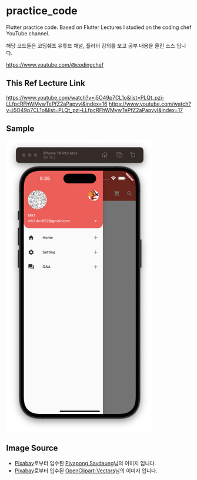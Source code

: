 # practice_code

Flutter practice code.
Based on Flutter Lectures I studied on the coding chef YouTube channel.

해당 코드들은 코딩쉐프 유튜브 채널, 플러터 강의를 보고 공부 내용을 올린 소스 입니다.

https://www.youtube.com/@codingchef

## This Ref Lecture Link
https://www.youtube.com/watch?v=j5O49p7CL1o&list=PLQt_pzi-LLfpcRFhWMywTePfZ2aPapvyl&index=16
https://www.youtube.com/watch?v=j5O49p7CL1o&list=PLQt_pzi-LLfpcRFhWMywTePfZ2aPapvyl&index=17

## Sample
<!--![sample1](/assets/sample1.png) {: width="50%" height="50%"}-->
<img src="./assets/sample1.png" width="400">


## Image Source
* <a href="https://pixabay.com/ko//?utm_source=link-attribution&utm_medium=referral&utm_campaign=image&utm_content=5960094">Pixabay</a>로부터 입수된 <a href="https://pixabay.com/ko/users/saydung89-18713596/?utm_source=link-attribution&utm_medium=referral&utm_campaign=image&utm_content=5960094">Piyapong Saydaung</a>님의 이미지 입니다.
* <a href="https://pixabay.com/ko//?utm_source=link-attribution&utm_medium=referral&utm_campaign=image&utm_content=1297727">Pixabay</a>로부터 입수된 <a href="https://pixabay.com/ko/users/openclipart-vectors-30363/?utm_source=link-attribution&utm_medium=referral&utm_campaign=image&utm_content=1297727">OpenClipart-Vectors</a>님의 이미지 입니다.
